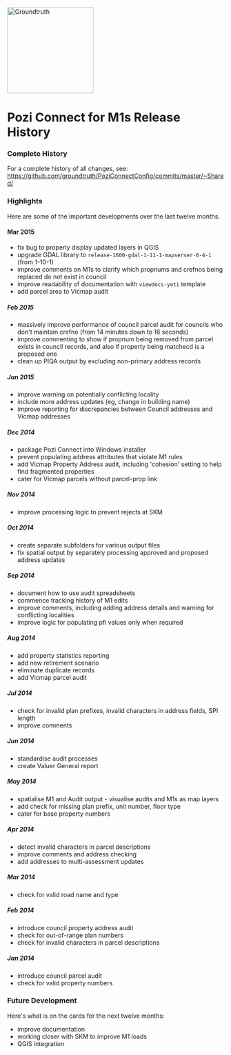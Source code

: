 <img src="http://i.imgur.com/TLMFPUa.png" alt="Groundtruth" width="200">

# Pozi Connect for M1s Release History

### Complete History

For a complete history of all changes, see:
https://github.com/groundtruth/PoziConnectConfig/commits/master/~Shared/

### Highlights

Here are some of the important developments over the last twelve months. 

#### Mar 2015

* fix bug to properly display updated layers in QGIS
* upgrade GDAL library to `release-1600-gdal-1-11-1-mapserver-6-4-1` (from 1-10-1)
* improve comments on M1s to clarify which propnums and crefnos being replaced do not exist in council
* improve readability of documentation with `viewdocs-yeti` template
* add parcel area to Vicmap audit

##### Feb 2015

* massively improve performance of council parcel audit for councils who don't maintain crefno (from 14 minutes down to 16 seconds)
* improve commenting to show if propnum being removed from parcel exists in council records, and also if property being matchecd is a proposed one
* clean up PIQA output by excluding non-primary address records

##### Jan 2015

* improve warning on potentially conflicting locality
* include more address updates (eg, change in building name)
* improve reporting for discrepancies between Council addresses and Vicmap addresses

##### Dec 2014

* package Pozi Connect into Windows installer
* prevent populating address attributes that violate M1 rules
* add Vicmap Property Address audit, including 'cohesion' setting to help find fragmented properties
* cater for Vicmap parcels without parcel-prop link

##### Nov 2014

* improve processing logic to prevent rejects at SKM

##### Oct 2014

* create separate subfolders for various output files
* fix spatial output by separately processing approved and proposed address updates

##### Sep 2014

* document how to use audit spreadsheets
* commence tracking history of M1 edits
* improve comments, including adding address details and warning for conflicting localities
* improve logic for populating pfi values only when required

##### Aug 2014

* add property statistics reporting
* add new retirement scenario
* eliminate duplicate records
* add Vicmap parcel audit

##### Jul 2014

* check for invalid plan prefixes, invalid characters in address fields, SPI length
* improve comments

##### Jun 2014

* standardise audit processes
* create Valuer General report

##### May 2014

* spatialise M1 and Audit output - visualise audits and M1s as map layers
* add check for missing plan prefix, unit number, floor type
* cater for base property numbers

##### Apr 2014

* detect invalid characters in parcel descriptions
* improve comments and address checking
* add addresses to multi-assessment updates

##### Mar 2014

* check for valid road name and type

##### Feb 2014

* introduce council property address audit
* check for out-of-range plan numbers
* check for invalid characters in parcel descriptions

##### Jan 2014

* introduce council parcel audit
* check for valid property numbers

### Future Development

Here's what is on the cards for the next twelve months:

* improve documentation
* working closer with SKM to improve M1 loads
* QGIS integration